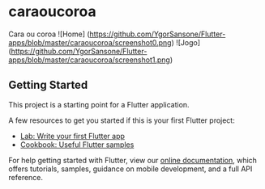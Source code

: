 # caraoucoroa

Cara ou coroa
![Home]
(https://github.com/YgorSansone/Flutter-apps/blob/master/caraoucoroa/screenshot0.png)
![Jogo]
(https://github.com/YgorSansone/Flutter-apps/blob/master/caraoucoroa/screenshot1.png)

## Getting Started

This project is a starting point for a Flutter application.

A few resources to get you started if this is your first Flutter project:

- [Lab: Write your first Flutter app](https://flutter.dev/docs/get-started/codelab)
- [Cookbook: Useful Flutter samples](https://flutter.dev/docs/cookbook)

For help getting started with Flutter, view our
[online documentation](https://flutter.dev/docs), which offers tutorials,
samples, guidance on mobile development, and a full API reference.
